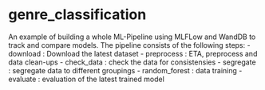# genre_classification

An example of building a whole ML-Pipeline using MLFLow and WandDB to track and compare models. The pipeline consists of the following steps:
    - download : Download the latest dataset
    - preprocess : ETA, preprocess and data clean-ups
    - check_data : check the data for consistensies
    - segregate : segregate data to different groupings
    - random_forest : data training
    - evaluate : evaluation of the latest trained model
